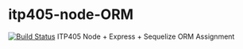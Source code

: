 # itp405-node-ORM
[![Build Status](https://travis-ci.org/ajudeht/itp405-node-ORM.svg?branch=master)](https://travis-ci.org/ajudeht/itp405-node-ORM)
ITP405 Node + Express + Sequelize ORM Assignment

